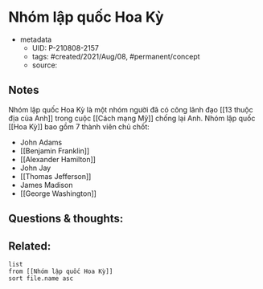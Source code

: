 ---
---

# Nhóm lập quốc Hoa Kỳ

- metadata
	- UID: P-210808-2157
	- tags: #created/2021/Aug/08, #permanent/concept 
	- source: 

## Notes
Nhóm lập quốc Hoa Kỳ là một nhóm người đã có công lãnh đạo [[13 thuộc địa của Anh]] trong cuộc [[Cách mạng Mỹ]] chống lại Anh. Nhóm lập quốc [[Hoa Kỳ]] bao gồm 7 thành viên chủ chốt:
- John Adams
- [[Benjamin Franklin]]
- [[Alexander Hamilton]]
- John Jay
- [[Thomas Jefferson]] 
- James Madison
- [[George Washington]]

## Questions & thoughts:


## Related:
```dataview
list
from [[Nhóm lập quốc Hoa Kỳ]]
sort file.name asc
```